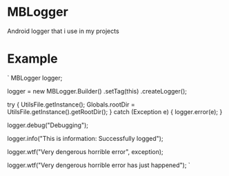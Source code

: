 # MBLogger
Android logger that i use in my projects

# Example
`
MBLogger logger;

logger = new MBLogger.Builder()
                .setTag(this)
                .createLogger();
                
                
try {
    UtilsFile.getInstance();
    Globals.rootDir = UtilsFile.getInstance().getRootDir();
} catch (Exception e) {
    logger.error(e);
}

logger.debug("Debugging");

logger.info("This is information: Successfully logged");

logger.wtf("Very dengerous horrible error", exception);

logger.wtf("Very dengerous horrible error has just happened");
`
